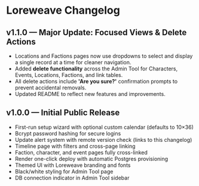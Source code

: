 # Loreweave Changelog

## v1.1.0 — Major Update: Focused Views & Delete Actions
- Locations and Factions pages now use dropdowns to select and display a single record at a time for cleaner navigation.
- Added **delete functionality** across the Admin Tool for Characters, Events, Locations, Factions, and link tables.
- All delete actions include **'Are you sure?'** confirmation prompts to prevent accidental removals.
- Updated README to reflect new features and improvements.

## v1.0.0 — Initial Public Release
- First-run setup wizard with optional custom calendar (defaults to 10×36)
- Bcrypt password hashing for secure logins
- Update alert system with remote version check (links to this changelog)
- Timeline page with filters and cross-page linking
- Faction, character, and event pages fully cross-linked
- Render one-click deploy with automatic Postgres provisioning
- Themed UI with Loreweave branding and fonts
- Black/white styling for Admin Tool page
- DB connection indicator in Admin Tool sidebar
